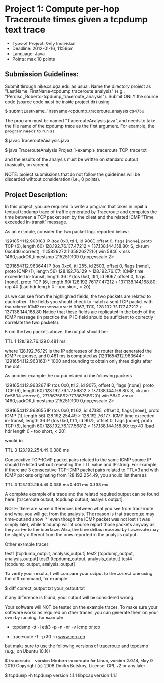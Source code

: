 Project 1: Compute per-hop Traceroute times given a tcpdump text trace
=======================================================================

+ Type of Project: Only Individual
+ Deadline: 2012-01-16, 11:59pm
+ Language: Java
+ Points: max 10 points

Submission Guidelines:
----------------------
Submit through nike.cs.uga.edu, as usual. Name the directory project as "LastName_FirstName-tcpdump_traceroute_analysis" (e.g., "Perdisci_Roberto-tcpdump_traceroute_analysis"). Submit ONLY the source code (source code must be inside project dir) using 

$ submit   LastName_FirstName-tcpdump_traceroute_analysis   cs4760

The program must be named "TracerouteAnalysis.java", and needs to take the file name of the tcpdump trace as the first argument. For example, the program needs to run as

$ javac  TracerouteAnalysis.java

$ java  TracerouteAnalysis  Project_1-example_traceroute_TCP_trace.txt

and the results of the analysis must be written on standard output (basically, on screen).

NOTE: project submissions that do not follow the guidelines will be discarded wihtout consideration (i.e., 0 points).


Project Description:
---------------------
In this project, you are required to write a program that takes in input a textual tcpdump trace of traffic generated by Traceroute and computes the time between a TCP packet sent by the client and the related ICMP "Time exceeded in-transit" message.

As an example, consider the two packet logs reported below:

1291654312.963163 IP (tos 0x0, ttl 1, id 9067, offset 0, flags [none], proto TCP (6), length 60) 128.192.76.177.47212 > 137.138.144.168.80: S, cksum 0xc4d6 (correct), 1135826272:1135826272(0) win 5840 <mss 1460,sackOK,timestamp 2152510109 0,nop,wscale 2>

1291654312.963644 IP (tos 0xc0, ttl 255, id 2503, offset 0, flags [none], proto ICMP (1), length 56) 128.192.76.129 > 128.192.76.177: ICMP time exceeded in-transit, length 36
    IP (tos 0x0, ttl 1, id 9067, offset 0, flags [none], proto TCP (6), length 60) 128.192.76.177.47212 > 137.138.144.168.80:  tcp 40 [bad hdr length 0 - too short, < 20]

as we can see from the highlighted fields, the two packets are related to each other. 
The fields you should check to match a sent TCP packet with the related ICMP response are: id 9067, TCP, 128.192.76.177.47212 > 137.138.144.168.80 
Notice that these fields are replicated in the body of the ICMP message (in practice the IP ID field should be sufficient to correctly correlate the two packets).

From the two packets above, the output should be:

TTL 1
128.192.76.129
0.481 ms

where 128.192.76.129 is the IP addresses of the router that generated the ICMP response, and 0.481 ms is computed as (1291654312.963644 - 1291654312.963163) * 1000 and rounding to obtain only three digits after the dot.

As another example the output related to the following packets

1291654312.963267 IP (tos 0x0, ttl 3, id 9075, offset 0, flags [none], proto TCP (6), length 60) 128.192.76.177.56812 > 137.138.144.168.80: S, cksum 0x5834 (correct), 2778675862:2778675862(0) win 5840 <mss 1460,sackOK,timestamp 2152510109 0,nop,wscale 2>

1291654312.963655 IP (tos 0x0, ttl 62, id 47385, offset 0, flags [none], proto ICMP (1), length 56) 128.192.254.49 > 128.192.76.177: ICMP time exceeded in-transit, length 36
    IP (tos 0x0, ttl 1, id 9075, offset 0, flags [none], proto TCP (6), length 60) 128.192.76.177.56812 > 137.138.144.168.80:  tcp 40 [bad hdr length 0 - too short, < 20]

would be

TTL 3
128.192.254.49
0.388 ms


Consecutive TCP-ICMP packet pairs related to the same ICMP source IP should be listed without repeating the TTL value and IP string. For example, if there are 3 consecutive TCP-ICMP packet pairs related to TTL=3 and with ICMP packets originating from 128.192.254.49, you should list them as 

TTL 3
128.192.254.49
0.388 ms
0.401 ms
0.398 ms

A complete example of a trace and the related required output can be found here:  [traceroute output, tcpdump output, analysis output].

NOTE: there are some differences between what you see from traceroute and what you will get from the analysis. The reason is that traceroute may time-out and show '*' even though the ICMP packet was not lost (it was simply late), while tcpdump will of course report those packets anyway as they arrive to the interface. Also, the time deltas reported by traceroute may be slightly different from the ones reported in the analysis output.

Other example traces:

test1 [tcpdump_output, analysis_output]
test2 [tcpdump_output, analysis_output]
test3 [tcpdump_output, analysis_output]
test4 [tcpdump_output, analysis_output]


To verify your results, I will compare your output to the correct one using the diff command, for example

$ diff  correct_output.txt  your_output.txt

if any difference is found, your output will be considered wrong.

Your software will NOT be tested on the example traces. To make sure your software works as required on other traces, you can generate them on your own by running, for example

+ tcpdump -tt -i eth3 -p -n -nn -v icmp or tcp

+ traceroute -T -p 80 -n www.cern.ch

but make sure to use the following versions of traceroute and tcpdump (e.g., on Ubuntu 10.10) 

$ traceroute --version
Modern traceroute for Linux, version 2.0.14, May  9 2010
Copyright (c) 2008  Dmitry Butskoy,   License: GPL v2 or any later

$ tcpdump -h
tcpdump version 4.1.1
libpcap version 1.1.1






